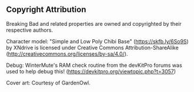 ## Copyright Attribution

Breaking Bad and related properties are owned and copyrighted by their respective authors.

Character model: "Simple and Low Poly Chibi Base" (https://skfb.ly/6So9S) by XNdrive is licensed under Creative Commons Attribution-ShareAlike (http://creativecommons.org/licenses/by-sa/4.0/).

Debug: WinterMute's RAM check routine from the devKitPro forums was used to help debug this! (https://devkitpro.org/viewtopic.php?t=3057)

Cover art: Courtesy of GardenOwl.